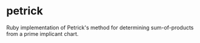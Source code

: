 # petrick
Ruby implementation of Petrick's method for determining sum-of-products from a prime implicant chart. 
